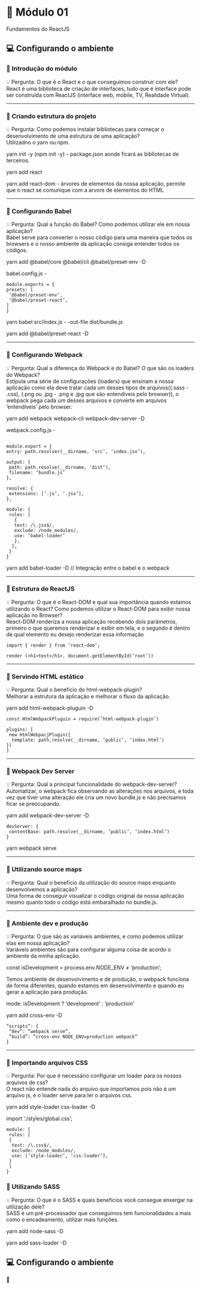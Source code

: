 # 📝 Módulo 01
Fundamentos do ReactJS

## 💻 Configurando o ambiente

### :hammer:	Introdução do módulo <br/>
:bulb:	Pergunta: O que é o React e o que conseguimos construir com ele? <br/>
React é uma biblioteca de criação de interfaces, tudo que é interface pode ser construída com ReactJS (interface web, mobile, TV, Realidade Virtual).

-----

### :hammer:	Criando estrutura do projeto <br/>
:bulb:	Pergunta: Como podemos instalar bibliotecas para começar o desenvolvimento de uma estrutura de uma aplicação? <br/>
Utilizadno o yarn ou npm.

yarn init -y (npm init -y) - package.json aonde ficará as bibliotecas de terceiros.

yarn add react

yarn add react-dom - árvores de elementos da nossa aplicação, permite que o react se comunique com a arvore de elementos do HTML

-----

### :hammer:	Configurando Babel <br/>
:bulb:	Pergunta: Qual a função do Babel? Como podemos utilizar ele em nossa aplicação? <br/>
Babel serve para converter o nosso código para uma maneira que todos os browsers e o nosso ambiente da aplicação consiga entender todos os códigos.

yarn add @babel/core @babel/cli @babel/preset-env -D

babel.config.js - 

```
module.exports = {
presets: [
 ‘@babel/preset-env’,
 ‘@babel/preset-react’,
]
}
```

yarn babel src/index.js - -out-file dist/bundle.js

yarn add @babel/preset-react -D

-----

### :hammer:	Configurando Webpack <br/>
:bulb:	Pergunta: Qual a diferença do Webpack e do Babel? O que são os loaders do Webpack? <br/>
Estipula uma série de configurações (loaders) que ensinam a nossa aplicação como ela deve tratar cada um desses tipos de arquivos((.sass - .css), (.png ou .jpg - .png e .jpg que são entendíveis pelo browser)), o webpack pega cada um desses arquivos e converte em arquivos ‘entendíveis’ pelo browser.

yarn add webpack webpack-cli webpack-dev-server -D

webpack.config.js -
```const path = require(’path’) 

module.export = {
entry: path.resolver(__dirname, ‘src’, ‘index.jsx’),

output: {
 path: path.resolve(__dirname, ‘dist’),
 filename: ‘bundle.js’
},

resolve: {
 extensions: [’.js’, ‘.jsx’],
},

module: {
 rules: [
   {
   test: /\.jsx$/,
   exclude: /node_modules/,
   use: ‘babel-loader’
   },
  ],
 }
}
```

yarn add babel-loader -D // Integração entre o babel e o webpack

-----

### :hammer:	Estrutura do ReactJS <br/>
:bulb:	Pergunta: O que é o React-DOM e qual sua importância quando estamos utilizando o React? Como podemos utilizar o React-DOM para exibir nossa aplicação no Browser? <br/>
React-DOM renderiza a nossa aplicação recebendo dois parâmetros, primeiro o que queremos renderizar e exibir em tela, e o segundo é dentro de qual elemento eu desejo renderizar essa informação
```
import { render } from ‘react-dom’;

render (<h1>test</h1>, document.getElementById(’root’))
```

-----

### :hammer:	Servindo HTML estático <br/>
:bulb:	Pergunta: Qual o benefício do html-webpack-plugin? <br/>
Melhorar a estrutura da aplicação e melhorar o fluxo da aplicação.

yarn add html-webpack-pluguin -D
```
const HtmlWebpackPluguin = require(’html-webpack-plugin’)

plugins: [
 new HtmlWebpacjPlugin({
  template: path.resolve(__dirname, ‘public’, ‘index.html’)
})
]
```

-----

### :hammer:	Webpack Dev Server <br/>
:bulb:	Pergunta: Qual a principal funcionalidade do webpack-dev-server? <br/>
Automatizar, o webpack fica observando as alterações nos arquivos, e toda vez que tiver uma alteração ele cria um novo bundle.js e não precisamos ficar se preocupando.

yarn add webpack-dev-server -D
```
devServer: {
 contentBase: path.resolve(__dirname, ‘public’, ‘index.html’)
}
```
yarn webpack serve

-----

### :hammer:	Utilizando source maps <br/>
:bulb:	Pergunta: Qual o benefício da utilização do source maps enquanto desenvolvemos a aplicação? <br/>
Uma forma de conseguir visualizar o código original da nossa aplicação mesmo quanto todo o código está embaralhado no bundle.js.

-----

### :hammer:	Ambiente dev e produção <br/>
:bulb:	Pergunta: O que são as variáveis ambientes, e como podemos utilizar elas em nossa aplicação?  <br/>
Variáveis ambientes são para configurar alguma coisa de acordo o ambiente da minha aplicação.

const isDevelopment = process.env.NODE_ENV ≠ ‘production’;

Temos ambiente de desenvolvimento e de produção, o webpack funciona de forma diferentes, quando estamos em desenvolvimento e quando eu gerar a aplicação para produção.

mode: isDevelopment ? ‘development’ : ‘production’

yarn add cross-env -D
```
“scripts”: {
 “dev”: “webpack serve”,
 “build”: “cross-env NODE_ENV=production webpack”
}
```

------

### :hammer:	Importando arquivos CSS <br/>
:bulb:	Pergunta: Por que é necessário configurar um loader para os nossos arquivos de css? <br/>
O react não entende nada do arquivo que importamos pois não é um arquivo js, e o loader serve para ler o arquivos css.

yarn add style-loader css-loader -D

import ‘./styles/global.css’;

```
module: {
 rules: [
 {
  test: /\.css$/,
  exclude: /node_modules/,
  use: [’style-loader’, ‘css-loader’],
 }
 ]
}
```
### :hammer:	Utilizando SASS <br/>
:bulb:	Pergunta: O que é o SASS e quais benefícios você consegue enxergar na utilização dele? <br/>
SASS é um pré-processador que conseguimos tem funcionalidades a mais como o encadeamento, utilizar mais funções.

yarn add node-sass -D

yarn add sass-loader -D

## 💻 Configurando o ambiente

:wrench:	
